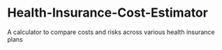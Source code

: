 # Health-Insurance-Cost-Estimator
A calculator to compare costs and risks across various health insurance plans
